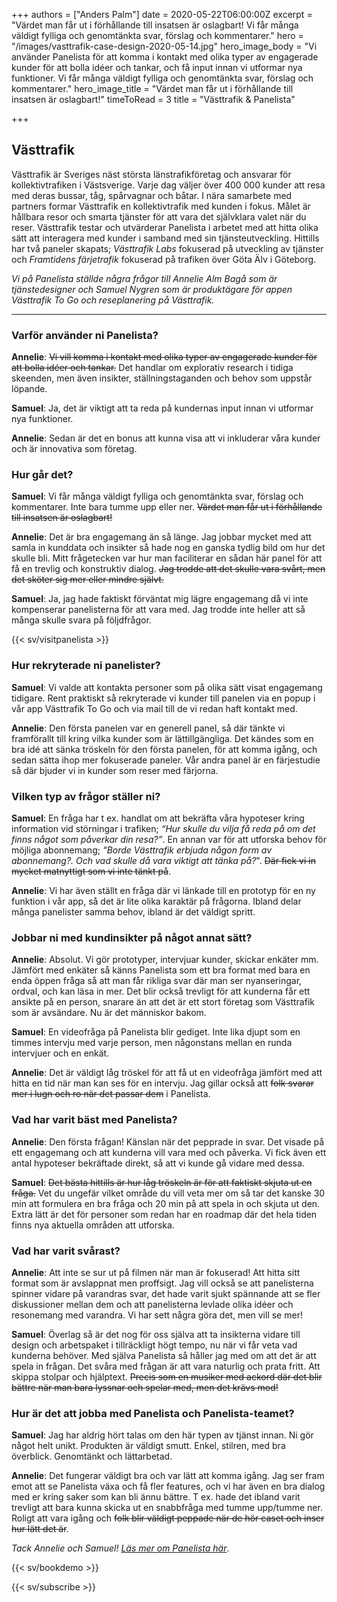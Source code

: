 +++
authors = ["Anders Palm"]
date = 2020-05-22T06:00:00Z
excerpt = "Värdet man får ut i förhållande till insatsen är oslagbart! Vi får många väldigt fylliga och genomtänkta svar, förslag och kommentarer."
hero = "/images/vasttrafik-case-design-2020-05-14.jpg"
hero_image_body = "Vi använder Panelista för att komma i kontakt med olika typer av engagerade kunder för att bolla idéer och tankar, och få input innan vi utformar nya funktioner. Vi får många väldigt fylliga och genomtänkta svar, förslag och kommentarer."
hero_image_title = "Värdet man får ut i förhållande till insatsen är oslagbart!"
timeToRead = 3
title = "Västtrafik & Panelista"

+++
## Västtrafik

Västtrafik är Sveriges näst största länstrafikföretag och ansvarar för kollektivtrafiken i Västsverige. Varje dag väljer över 400 000 kunder att resa med deras bussar, tåg, spårvagnar och båtar. I nära samarbete med partners formar Västtrafik en kollektivtrafik med kunden i fokus. Målet är hållbara resor och smarta tjänster för att vara det självklara valet när du reser. Västtrafik testar och utvärderar Panelista i arbetet med att hitta olika sätt att interagera med kunder i samband med sin tjänsteutveckling. Hittills har två paneler skapats; _Västtrafik Labs_ fokuserad på utveckling av tjänster och _Framtidens färjetrafik_ fokuserad på trafiken över Göta Älv i Göteborg.

_Vi på Panelista ställde några frågor till Annelie Alm Bagå som är tjänstedesigner och Samuel Nygren som är produktägare för appen Västtrafik To Go och reseplanering på Västtrafik._

***

### Varför använder ni Panelista?

**Annelie**: ~~Vi vill komma i kontakt med olika typer av engagerade kunder för att bolla idéer och tankar.~~ Det handlar om explorativ research i tidiga skeenden, men även insikter, ställningstaganden och behov som uppstår löpande.

**Samuel**: Ja, det är viktigt att ta reda på kundernas input innan vi utformar nya funktioner.

**Annelie**: Sedan är det en bonus att kunna visa att vi inkluderar våra kunder och är innovativa som företag.

### Hur går det?

**Samuel**: Vi får många väldigt fylliga och genomtänkta svar, förslag och kommentarer. Inte bara tumme upp eller ner. ~~Värdet man får ut i förhållande till insatsen är oslagbart!~~

**Annelie**: Det är bra engagemang än så länge. Jag jobbar mycket med att samla in kunddata och insikter så hade nog en ganska tydlig bild om hur det skulle bli. Mitt frågetecken var hur man faciliterar en sådan här panel för att få en trevlig och konstruktiv dialog. ~~Jag trodde att det skulle vara svårt, men det sköter sig mer eller mindre självt.~~

**Samuel**: Ja, jag hade faktiskt förväntat mig lägre engagemang då vi inte kompenserar panelisterna för att vara med. Jag trodde inte heller att så många skulle svara på följdfrågor.

{{< sv/visitpanelista >}}

### Hur rekryterade ni panelister?

**Samuel**: Vi valde att kontakta personer som på olika sätt visat engagemang tidigare. Rent praktiskt så rekryterade vi kunder till panelen via en popup i vår app Västtrafik To Go och via mail till de vi redan haft kontakt med.

**Annelie**: Den första panelen var en generell panel, så där tänkte vi framförallt till kring vilka kunder som är lättillgängliga. Det kändes som en bra idé att sänka tröskeln för den första panelen, för att komma igång, och sedan sätta ihop mer fokuserade paneler. Vår andra panel är en färjestudie så där bjuder vi in kunder som reser med färjorna.

### Vilken typ av frågor ställer ni?

**Samuel**: En fråga har t ex. handlat om att bekräfta våra hypoteser kring information vid störningar i trafiken; _“Hur skulle du vilja få reda på om det finns något som påverkar din resa?”_. En annan var för att utforska behov för möjliga abonnemang; _“Borde Västtrafik erbjuda någon form av abonnemang?. Och vad skulle då vara viktigt att tänka på?_". ~~Där fick vi in mycket matnyttigt som vi inte tänkt på~~.

**Annelie**: Vi har även ställt en fråga där vi länkade till en prototyp för en ny funktion i vår app, så det är lite olika karaktär på frågorna. Ibland delar många panelister samma behov, ibland är det väldigt spritt.

### Jobbar ni med kundinsikter på något annat sätt?

**Annelie**: Absolut. Vi gör prototyper, intervjuar kunder, skickar enkäter mm. Jämfört med enkäter så känns Panelista som ett bra format med bara en enda öppen fråga så att man får rikliga svar där man ser nyanseringar, ordval, och kan läsa in mer. Det blir också trevligt för att kunderna får ett ansikte på en person, snarare än att det är ett stort företag som Västtrafik som är avsändare. Nu är det människor bakom.

**Samuel**: En videofråga på Panelista blir gediget. Inte lika djupt som en timmes intervju med varje person, men någonstans mellan en runda intervjuer och en enkät.

**Annelie**: Det är väldigt låg tröskel för att få ut en videofråga jämfört med att hitta en tid när man kan ses för en intervju. Jag gillar också att ~~folk svarar mer i lugn och ro när det passar dem~~ i Panelista.

### Vad har varit bäst med Panelista?

**Annelie**: Den första frågan! Känslan när det pepprade in svar. Det visade på ett engagemang och att kunderna vill vara med och påverka. Vi fick även ett antal hypoteser bekräftade direkt, så att vi kunde gå vidare med dessa.

**Samuel**: ~~Det bästa hittills är hur låg tröskeln är för att faktiskt skjuta ut en fråga.~~ Vet du ungefär vilket område du vill veta mer om så tar det kanske 30 min att formulera en bra fråga och 20 min på att spela in och skjuta ut den. Extra lätt är det för personer som redan har en roadmap där det hela tiden finns nya aktuella områden att utforska.

### Vad har varit svårast?

**Annelie**: Att inte se sur ut på filmen när man är fokuserad! Att hitta sitt format som är avslappnat men proffsigt. Jag vill också se att panelisterna spinner vidare på varandras svar, det hade varit sjukt spännande att se fler diskussioner mellan dem och att panelisterna levlade olika idéer och resonemang med varandra. Vi har sett några göra det, men vill se mer!

**Samuel**: Överlag så är det nog för oss själva att ta insikterna vidare till design och arbetspaket i tillräckligt högt tempo, nu när vi får veta vad kunderna behöver. Med själva Panelista så håller jag med om att det är att spela in frågan. Det svåra med frågan är att vara naturlig och prata fritt. Att skippa stolpar och hjälptext. ~~Precis som en musiker med ackord där det blir bättre när man bara lyssnar och spelar med, men det krävs mod!~~

### Hur är det att jobba med Panelista och Panelista-teamet?

**Samuel**: Jag har aldrig hört talas om den här typen av tjänst innan. Ni gör något helt unikt. Produkten är väldigt smutt. Enkel, stilren, med bra överblick. Genomtänkt och lättarbetad.

**Annelie**: Det fungerar väldigt bra och var lätt att komma igång. Jag ser fram emot att se Panelista växa och få fler features, och vi har även en bra dialog med er kring saker som kan bli ännu bättre. T ex. hade det ibland varit trevligt att bara kunna skicka ut en snabbfråga med tumme upp/tumme ner. Roligt att vara igång och ~~folk blir väldigt peppade när de hör caset och inser hur lätt det är~~.

_Tack Annelie och Samuel!_ [_Läs mer om Panelista här_](https://panelista.com "Panelista").

{{< sv/bookdemo >}}

{{< sv/subscribe >}}
